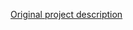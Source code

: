 <!-- Notes BEGIN: You can edit here. Add "## Notes" headline if not already present. -->
[Original project description](https://github.com/slacky1965/ts0201_tz3000_zed)
<!-- Notes END: Do not edit below this line -->
